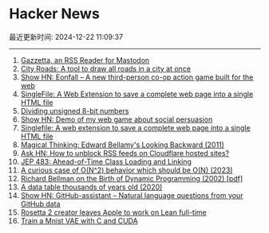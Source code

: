 # Hacker News

最近更新时间: 2024-12-22 11:09:37

--- 
1. [Gazzetta, an RSS Reader for Mastodon](https://primatology.xyz/blog/introducing-gazzetta) 
2. [City Roads: A tool to draw all roads in a city at once](https://anvaka.github.io/city-roads/) 
3. [Show HN: Eonfall – A new third-person co-op action game built for the web](https://eonfall.com) 
4. [SingleFile: A Web Extension to save a complete web page into a single HTML file](https://github.com/gildas-lormeau/SingleFile) 
5. [Dividing unsigned 8-bit numbers](http://0x80.pl/notesen/2024-12-21-uint8-division.html) 
6. [Show HN: Demo of my web game about social persuasion](https://talktomehuman.com/demo) 
7. [Singlefile: A web extension to save a complete web page into a single HTML file](https://github.com/gildas-lormeau/SingleFile) 
8. [Magical Thinking: Edward Bellamy's Looking Backward (2011)](https://www.laphamsquarterly.org/future/magical-thinking) 
9. [Ask HN: How to unblock RSS feeds on Cloudflare hosted sites?](https://news.ycombinator.com/item?id=42482684) 
10. [JEP 483: Ahead-of-Time Class Loading and Linking](https://openjdk.org/jeps/483) 
11. [A curious case of O(N^2) behavior which should be O(N) (2023)](https://gist.github.com/bssrdf/397900607028bffd0f8d223a7acdce7e) 
12. [Richard Bellman on the Birth of Dynamic Programming (2002) [pdf]](https://pubsonline.informs.org/doi/pdf/10.1287/opre.50.1.48.17791) 
13. [A data table thousands of years old (2020)](https://www.datafix.com.au/BASHing/2020-08-12.html) 
14. [Show HN: GitHub-assistant – Natural language questions from your GitHub data](https://github.com/reltadev/github-assistant) 
15. [Rosetta 2 creator leaves Apple to work on Lean full-time](https://www.linkedin.com/posts/leonardo-de-moura-26a27b5_leanlang-leanprover-leanfro-activity-7274523099394400256-0F0x) 
16. [Train a Mnist VAE with C and CUDA](https://github.com/ggerganov/ggml/discussions/707) 
